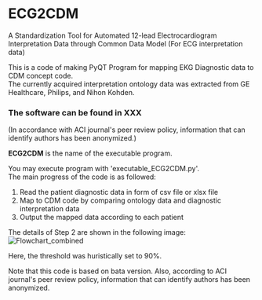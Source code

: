 # ECG2CDM
A Standardization Tool for Automated 12-lead Electrocardiogram Interpretation Data through Common Data Model (For ECG interpretation data)

This is a code of making PyQT Program for mapping EKG Diagnostic data to CDM concept code.   
The currently acquired interpretation ontology data was extracted from GE Healthcare, Philips, and Nihon Kohden.


### The software can be found in XXX
(In accordance with ACI journal's peer review policy, information that can identify authors has been anonymized.)

**ECG2CDM** is the name of the executable program.


You may execute program with 'executable_ECG2CDM.py'.   
The main progress of the code is as followed:
  1. Read the patient diagnostic data in form of csv file or xlsx file
  2. Map to CDM code by comparing ontology data and diagnostic interpretation data
  3. Output the mapped data according to each patient


The details of Step 2 are shown in the following image:   
![Flowchart_combined](https://user-images.githubusercontent.com/50295574/112262049-54d04480-8cb0-11eb-9514-6f965482b549.png)

Here, the threshold was huristically set to 90%.   


Note that this code is based on bata version.
Also, according to ACI journal's peer review policy, information that can identify authors has been anonymized.
